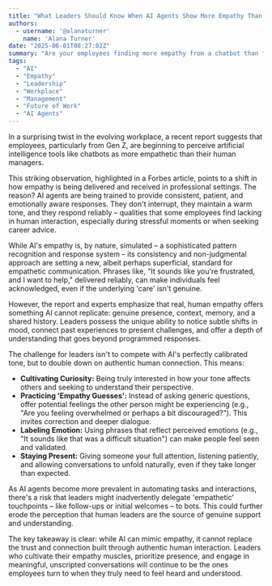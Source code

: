 ```yaml
---
title: "What Leaders Should Know When AI Agents Show More Empathy Than They Do"
authors:
  - username: '@alanaturner'
    name: 'Alana Turner'
date: "2025-06-01T08:27:02Z"
summary: "Are your employees finding more empathy from a chatbot than from you? A new report highlights how AI's consistent, emotionally aware responses are challenging leaders and reshaping expectations in the workplace."
tags:
  - "AI"
  - "Empathy"
  - "Leadership"
  - "Workplace"
  - "Management"
  - "Future of Work"
  - "AI Agents"
---
```


In a surprising twist in the evolving workplace, a recent report suggests that employees, particularly from Gen Z, are beginning to perceive artificial intelligence tools like chatbots as more empathetic than their human managers.

This striking observation, highlighted in a Forbes article, points to a shift in how empathy is being delivered and received in professional settings. The reason? AI agents are being trained to provide consistent, patient, and emotionally aware responses. They don't interrupt, they maintain a warm tone, and they respond reliably – qualities that some employees find lacking in human interaction, especially during stressful moments or when seeking career advice.

While AI's empathy is, by nature, simulated – a sophisticated pattern recognition and response system – its consistency and non-judgmental approach are setting a new, albeit perhaps superficial, standard for empathetic communication. Phrases like, "It sounds like you're frustrated, and I want to help," delivered reliably, can make individuals feel acknowledged, even if the underlying 'care' isn't genuine.

However, the report and experts emphasize that real, human empathy offers something AI cannot replicate: genuine presence, context, memory, and a shared history. Leaders possess the unique ability to notice subtle shifts in mood, connect past experiences to present challenges, and offer a depth of understanding that goes beyond programmed responses.

The challenge for leaders isn't to compete with AI's perfectly calibrated tone, but to double down on authentic human connection. This means:

*   **Cultivating Curiosity:** Being truly interested in how your tone affects others and seeking to understand their perspective.
*   **Practicing 'Empathy Guesses':** Instead of asking generic questions, offer potential feelings the other person might be experiencing (e.g., "Are you feeling overwhelmed or perhaps a bit discouraged?"). This invites correction and deeper dialogue.
*   **Labeling Emotion:** Using phrases that reflect perceived emotions (e.g., "It sounds like that was a difficult situation") can make people feel seen and validated.
*   **Staying Present:** Giving someone your full attention, listening patiently, and allowing conversations to unfold naturally, even if they take longer than expected.

As AI agents become more prevalent in automating tasks and interactions, there's a risk that leaders might inadvertently delegate 'empathetic' touchpoints – like follow-ups or initial welcomes – to bots. This could further erode the perception that human leaders are the source of genuine support and understanding.

The key takeaway is clear: while AI can mimic empathy, it cannot replace the trust and connection built through authentic human interaction. Leaders who cultivate their empathy muscles, prioritize presence, and engage in meaningful, unscripted conversations will continue to be the ones employees turn to when they truly need to feel heard and understood.
